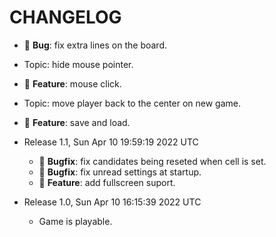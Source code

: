 # CHANGELOG

- 🎯 **Bug**: fix extra lines on the board.
- Topic: hide mouse pointer.
- 🏯 **Feature**: mouse click.
- Topic: move player back to the center on new game.
- 🏯 **Feature**: save and load.

- Release 1.1, Sun Apr 10 19:59:19 2022 UTC
  - 🎯 **Bugfix**: fix candidates being reseted when cell is set.
  - 🎯 **Bugfix**: fix unread settings at startup.
  - 🏯 **Feature**: add fullscreen suport.

- Release 1.0, Sun Apr 10 16:15:39 2022 UTC
  - Game is playable.

